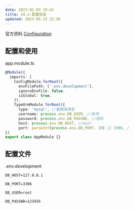 ```yaml
---
date: 2023-02-03 19:41
title: 24.a-配置信息
updated: 2023-05-13 22:56
---
```


官方资料 [Configuration](https://docs.nestjs.com/techniques/configuration#configuration)

## 配置和使用

app.module.ts

```ts
@Module({
  imports: [
    ConfigModule.forRoot({
      envFilePath: ['.env.development'],
      ignoreEnvFile: false,
      isGlobal: true,
    }),
    TypeOrmModule.forRoot({
      type: 'mysql', //数据库类型
      username: process.env.DB_USER, //账号
      password: process.env.DB_PASSWD, //密码
      host: process.env.DB_HOST, //host
      port: parseInt(process.env.DB_PORT, 10) || 3306, /
})
export class AppModule {}

```

## 配置文件

.env.development

```
DB_HOST=127.0.0.1

DB_PORT=3306

DB_USER=root

DB_PASSWD=123456
```